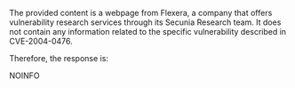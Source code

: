 The provided content is a webpage from Flexera, a company that offers vulnerability research services through its Secunia Research team. It does not contain any information related to the specific vulnerability described in CVE-2004-0476.

Therefore, the response is:

NOINFO